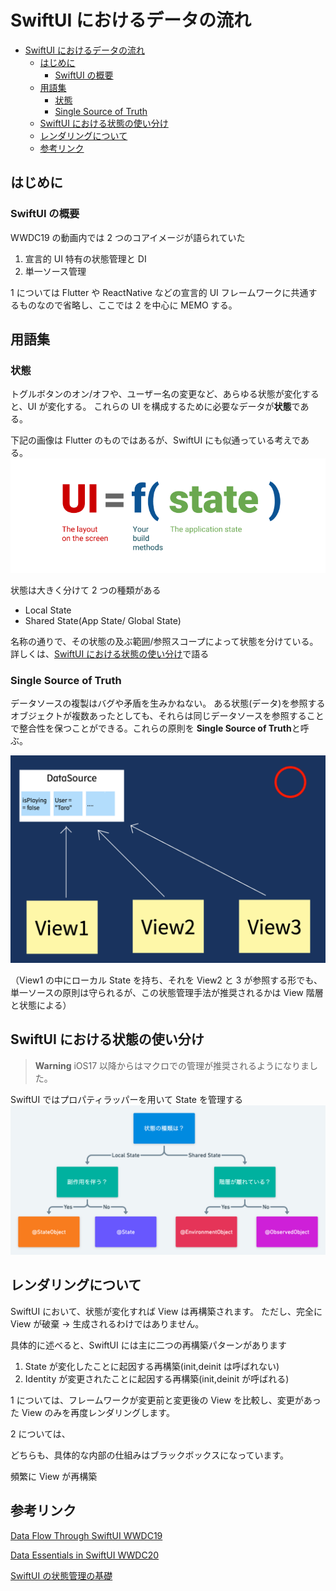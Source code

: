 # SwiftUI におけるデータの流れ

- [SwiftUI におけるデータの流れ](#swiftui-におけるデータの流れ)
  - [はじめに](#はじめに)
    - [SwiftUI の概要](#swiftui-の概要)
  - [用語集](#用語集)
    - [状態](#状態)
    - [Single Source of Truth](#single-source-of-truth)
  - [SwiftUI における状態の使い分け](#swiftui-における状態の使い分け)
  - [レンダリングについて](#レンダリングについて)
  - [参考リンク](#参考リンク)

## はじめに

### SwiftUI の概要

WWDC19 の動画内では 2 つのコアイメージが語られていた

1. 宣言的 UI 特有の状態管理と DI
2. 単一ソース管理

1 については Flutter や ReactNative などの宣言的 UI フレームワークに共通するものなので省略し、ここでは 2 を中心に MEMO する。

## 用語集

### 状態

トグルボタンのオン/オフや、ユーザー名の変更など、あらゆる状態が変化すると、UI が変化する。
これらの UI を構成するために必要なデータが**状態**である。

下記の画像は Flutter のものではあるが、SwiftUI にも似通っている考えである。
![](/images/データの流れと状態管理/image20230814-030813.png)

状態は大きく分けて 2 つの種類がある

- Local State
- Shared State(App State/ Global State)

名称の通りで、その状態の及ぶ範囲/参照スコープによって状態を分けている。
詳しくは、[SwiftUI における状態の使い分け](#swiftui-における状態の使い分け)で語る

### Single Source of Truth

データソースの複製はバグや矛盾を生みかねない。
ある状態(データ)を参照するオブジェクトが複数あったとしても、それらは同じデータソースを参照することで整合性を保つことができる。これらの原則を **Single Source of Truth**と呼ぶ。

![](/images/データの流れと状態管理/image20230814-024652.png)

（View1 の中にローカル State を持ち、それを View2 と 3 が参照する形でも、単一ソースの原則は守られるが、この状態管理手法が推奨されるかは View 階層と状態による）

## SwiftUI における状態の使い分け

> **Warning**
> iOS17 以降からはマクロでの管理が推奨されるようになりました。

SwiftUI ではプロパティラッパーを用いて State を管理する
![](/images/データの流れと状態管理/image20230814-030129.png)

<!-- TODO: 調べる -->

## レンダリングについて

SwiftUI において、状態が変化すれば View は再構築されます。
ただし、完全に View が破棄 → 生成されるわけではありません。

具体的に述べると、SwiftUI には主に二つの再構築パターンがあります

1. State が変化したことに起因する再構築(init,deinit は呼ばれない)
2. Identity が変更されたことに起因する再構築(init,deinit が呼ばれる)

1 については、フレームワークが変更前と変更後の View を比較し、変更があった View のみを再度レンダリングします。

2 については、

どちらも、具体的な内部の仕組みはブラックボックスになっています。

頻繁に View が再構築

<!-- TODO: 調べる -->

## 参考リンク

[Data Flow Through SwiftUI WWDC19](https://developer.apple.com/videos/play/wwdc2019/226/)

[Data Essentials in SwiftUI WWDC20](https://developer.apple.com/videos/play/wwdc2020/10040)

[SwiftUI の状態管理の基礎](https://zenn.dev/ueshun/articles/2b26aaad40d6a3)
